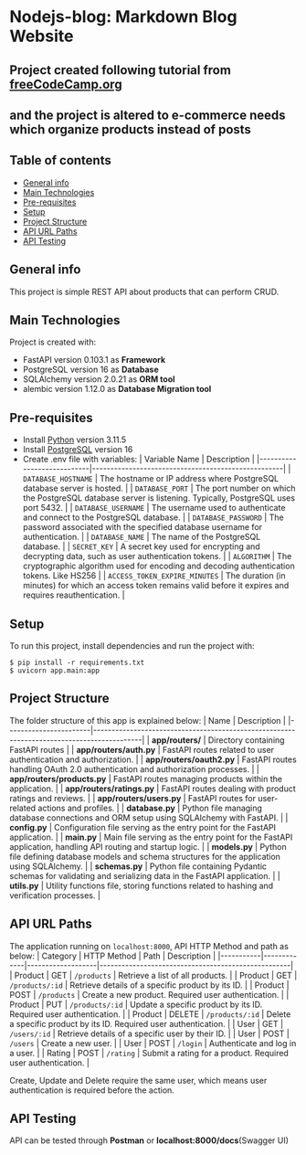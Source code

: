 # Nodejs-blog: Markdown Blog Website
## Project created following tutorial from [freeCodeCamp.org](https://www.youtube.com/watch?v=0sOvCWFmrtA&t=51919s)
## and the project is altered to e-commerce needs which organize products instead of posts

## Table of contents
* [General info](#general-info)
* [Main Technologies](#main-technologies)
* [Pre-requisites](#pre-requisites)
* [Setup](#setup)
* [Project Structure](#project-structure)
* [API URL Paths](#api-url-paths)
* [API Testing](#url-paths)

## General info
This project is simple REST API about products that can perform CRUD.
	
## Main Technologies
Project is created with:
* FastAPI version 0.103.1 as **Framework**
* PostgreSQL version 16 as **Database**
* SQLAlchemy version 2.0.21 as **ORM tool**
* alembic version 1.12.0 as **Database Migration tool**

## Pre-requisites
- Install [Python](https://www.python.org) version 3.11.5
- Install [PostgreSQL](https://www.postgresql.org) version 16
- Create .env file with variables:
| Variable Name              | Description                                         |
|----------------------------|----------------------------------------------------|
| `DATABASE_HOSTNAME`   | The hostname or IP address where PostgreSQL database server is hosted.            |
| `DATABASE_PORT`     | The port number on which the PostgreSQL database server is listening. Typically, PostgreSQL uses port 5432.   |
| `DATABASE_USERNAME`        | The username used to authenticate and connect to the PostgreSQL database.    |
| `DATABASE_PASSWORD`        | The password associated with the specified database username for authentication.    |
| `DATABASE_NAME`            | The name of the PostgreSQL database.     |
| `SECRET_KEY`               | A secret key used for encrypting and decrypting data, such as user authentication tokens.  |
| `ALGORITHM`                | The cryptographic algorithm used for encoding and decoding authentication tokens. Like HS256 |
| `ACCESS_TOKEN_EXPIRE_MINUTES` | The duration (in minutes) for which an access token remains valid before it expires and requires reauthentication. |

## Setup
To run this project, install dependencies and run the project with:
```
$ pip install -r requirements.txt
$ uvicorn app.main:app
```

## Project Structure
The folder structure of this app is explained below:
| Name                  | Description                                                                     |
|-----------------------|-------------------------------------------------------------------------------------------|
| **app/routers/**      | Directory containing FastAPI routes    |
| **app/routers/auth.py** | FastAPI routes related to user authentication and authorization.   |
| **app/routers/oauth2.py** | FastAPI routes handling OAuth 2.0 authentication and authorization processes.   |
| **app/routers/products.py** | FastAPI routes managing products within the application.      |
| **app/routers/ratings.py** | FastAPI routes dealing with product ratings and reviews.         |
| **app/routers/users.py** | FastAPI routes for user-related actions and profiles.              |
| **database.py**       | Python file managing database connections and ORM setup using SQLAlchemy with FastAPI.           |
| **config.py**         | Configuration file serving as the entry point for the FastAPI application.     |
| **main.py**           | Main file serving as the entry point for the FastAPI application, handling API routing and startup logic.   |
| **models.py**         | Python file defining database models and schema structures for the application using SQLAlchemy.             |
| **schemas.py**        | Python file containing Pydantic schemas for validating and serializing data in the FastAPI application.     |
| **utils.py**          | Utility functions file, storing functions related to hashing and verification processes.                     |

## API URL Paths
The application running on `localhost:8000`, API HTTP Method and path as below:
| Category  | HTTP Method | Path              | Description                                        |
|-----------|-------------|-------------------|----------------------------------------------------|
| Product   | GET         | `/products`       | Retrieve a list of all products.                   |
| Product   | GET         | `/products/:id`   | Retrieve details of a specific product by its ID.  |
| Product   | POST        | `/products`       | Create a new product. Required user authentication.                   |
| Product   | PUT         | `/products/:id`   | Update a specific product by its ID. Required user authentication.      |
| Product   | DELETE      | `/products/:id`   | Delete a specific product by its ID. Required user authentication.      |
| User      | GET         | `/users/:id`      | Retrieve details of a specific user by their ID.   |
| User      | POST        | `/users`          | Create a new user.                                 |
| User      | POST        | `/login`          | Authenticate and log in a user.                    |
| Rating    | POST        | `/rating`         | Submit a rating for a product. Required user authentication.    |

Create, Update and Delete require the same user, which means user authentication is required before the action.

## API Testing
API can be tested through **Postman** or **localhost:8000/docs**(Swagger UI)